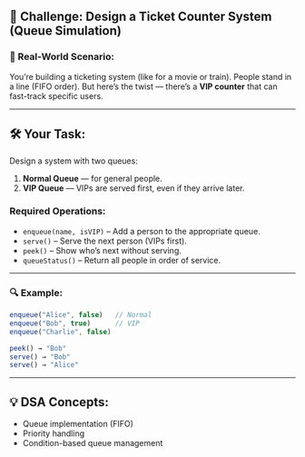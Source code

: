 ## 🧠 **Challenge: Design a Ticket Counter System (Queue Simulation)**

### 🎯 Real-World Scenario:

You’re building a ticketing system (like for a movie or train). People stand in a line (FIFO order).
But here’s the twist — there’s a **VIP counter** that can fast-track specific users.

---

## 🛠️ Your Task:

Design a system with two queues:

1. **Normal Queue** — for general people.
2. **VIP Queue** — VIPs are served first, even if they arrive later.

### Required Operations:

* `enqueue(name, isVIP)` – Add a person to the appropriate queue.
* `serve()` – Serve the next person (VIPs first).
* `peek()` – Show who’s next without serving.
* `queueStatus()` – Return all people in order of service.

---

### 🔍 Example:

```js
enqueue("Alice", false)   // Normal
enqueue("Bob", true)      // VIP
enqueue("Charlie", false)

peek() → "Bob"
serve() → "Bob"
serve() → "Alice"
```

---

## 💡 DSA Concepts:

* Queue implementation (FIFO)
* Priority handling
* Condition-based queue management
